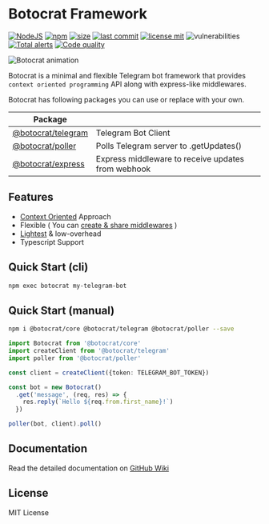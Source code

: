 # Botocrat Framework

[![NodeJS][nodejs-image]][npm-url]
[![npm][npm-image]][npm-url]
[![size][size-image]][npm-url]
[![last commit][lastcommit-image]][github-url]
[![license mit][license-image]][github-url]
![vulnerabilities][vulnerabilities-image]
[![Total alerts][alerts-image]][alerts-url]
[![Code quality][quality-image]][quality-url]

![Botocrat animation][animation-url]

Botocrat is a minimal and flexible Telegram bot framework that provides `context oriented programming` API along with express-like middlewares.


Botocrat has following packages you can use or replace with your own.

| Package | |
|-|-|
| [@botocrat/telegram][client-pkg] | Telegram Bot Client |
| [@botocrat/poller][poller-pkg] | Polls Telegram server to .getUpdates() |
| [@botocrat/express][express-pkg] | Express middleware to receive updates from webhook |

## Features

- [Context Oriented][context-wiki] Approach
- Flexible ( You can [create & share middlewares][middleware-wiki] )
- [Lightest][size-comparison] & low-overhead
- Typescript Support

## Quick Start (cli)

```bash
npm exec botocrat my-telegram-bot
```

## Quick Start (manual)

```bash
npm i @botocrat/core @botocrat/telegram @botocrat/poller --save
```

```typescript
import Botocrat from '@botocrat/core'
import createClient from '@botocrat/telegram'
import poller from '@botocrat/poller'

const client = createClient({token: TELEGRAM_BOT_TOKEN})

const bot = new Botocrat()
  .get('message', (req, res) => {
    res.reply(`Hello ${req.from.first_name}!`)
  })

poller(bot, client).poll()

```

## Documentation

Read the detailed documentation on [GitHub Wiki][github-wiki]

## License

MIT License

[middleware-wiki]: https://github.com/botocrats/botocrat/wiki/Middlewares
[context-wiki]: https://github.com/botocrats/botocrat/wiki/Message-Context
[github-wiki]: https://github.com/botocrats/botocrat/wiki
[client-pkg]: https://npmjs.com/@botocrat/telegram
[poller-pkg]: https://npmjs.com/@botocrat/poller
[express-pkg]: https://npmjs.com/@botocrat/express

[license-image]: https://img.shields.io/github/license/botocrats/botocrat?style=flat-square
[size-image]: https://img.shields.io/bundlephobia/min/@botocrat/core?style=flat-square
[nodejs-image]: https://img.shields.io/badge/library-NodeJS-darkgreen.svg?style=flat-square
[npm-image]: https://img.shields.io/npm/v/@botocrat/core.svg?style=flat-square
[lastcommit-image]: https://img.shields.io/github/last-commit/botocrats/botocrat?style=flat-square
[vulnerabilities-image]: https://img.shields.io/snyk/vulnerabilities/npm/@botocrat/core

[npm-url]: https://npmjs.org/package/@botocrat/core
[github-url]: https://github.com/botocrats/botocrat
[size-comparison]: https://packagephobia.com/result?p=%40botocrat%2Fcore%2Ctelegraf%2Cnode-telegram-bot-api%2Cslimbot%2Ctelebot
[animation-url]: https://user-images.githubusercontent.com/17167342/154324948-8df5edf2-7216-41b9-889b-5b025ddf89a8.gif
[alerts-url]: https://lgtm.com/projects/g/botocrats/botocrat/alerts/
[alerts-image]: https://img.shields.io/lgtm/alerts/g/botocrats/botocrat.svg?logo=lgtm&logoWidth=18
[quality-image]: https://img.shields.io/lgtm/grade/javascript/g/botocrats/botocrat.svg?logo=lgtm&logoWidth=18
[quality-url]: https://lgtm.com/projects/g/botocrats/botocrat/context:javascript
